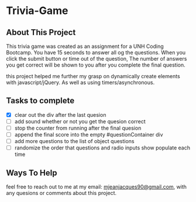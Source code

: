 # Trivia-Game

## About This Project
This trivia game was created as an assignment for a UNH Coding Bootcamp.
You have 15 seconds to answer all og the questions. When you click the submit button or time out of the question,
The number of answers you get correct will be shown to you after you complete the final question.

this project helped me further my grasp on dynamically create elements with javascript/jQuery. As well as using timers/asynchronous.

## Tasks to complete
- [x] clear out the div after the last quesion
- [ ] add sound whether or not you get the quesion correct
- [ ] stop the counter from running after the final quesion
- [ ] append the final score into the empty #questionContainer div
- [ ] add more questions to the list of object questions
- [ ] randomize the order that questions and radio inputs show populate each time

## Ways To Help
feel free to reach out to me at my email: mjeanjacques90@gmail.com, with any quesions or comments about this project.
